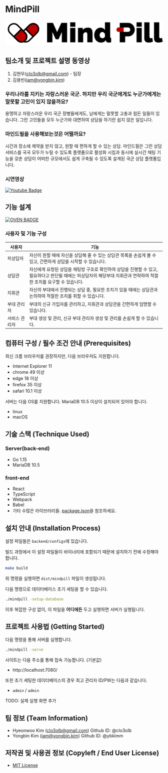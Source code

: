 # MindPill

![MindPill Logo](./MindPill-Logo.png)

## 팀소개 및 프로젝트 설명 동영상

1. 김현우(clo3olb@gmail.com) - 팀장
2. 김용빈(iam@yongbin.kim)

### 우리나라를 지키는 자랑스러운 국군. 하지만 우리 국군에게도 누군가에게는 말못할 고민이 있지 않을까요?
용맹하고 자랑스러운 우리 국군 장병들에게도, 남에게는 말못할 고충과 힘든 일들이 있습니다. 그런 고민들을 모두 누군가와 대면하여 상담을 하기란 쉽지 않은 일입니다. 

### 마인드필을 사용해보는것은 어떨까요?
시간과 장소에 제약을 받지 않고, 원할 때 편하게 할 수 있는 상담. 
마인드필은 그런 상담 서비스를 국국 모두가 누릴 수 있도록 플랫폼으로 활성화 시킴과 동시에 실시간 채팅 기능을 갖춘 상담이 어떠한 규모에서도 쉽게 구축될 수 있도록 설계된 국군 상담 플랫폼입니다.

### 시연영상
[![Youtube Badge](https://img.shields.io/badge/Youtube-ff3333?style=for-the-badge&&logo=Youtube&link=https://youtu.be/SwtnIQTzb6s)](https://youtu.be/SwtnIQTzb6s)

## 기능 설계
[![OVEN BADGE](https://img.shields.io/badge/Oven-eeeeee?style=for-the-badge&&logo=oven&link=https://ovenapp.io/view/AHcBoMRVeyWNMQCxalwQzFjiFoj1sWRS/)](https://ovenapp.io/view/AHcBoMRVeyWNMQCxalwQzFjiFoj1sWRS/)

### 사용자 및 기능 구성
| 사용자 | 기능 |
|-------|------|
|피상담자|자신이 원할 때에 자신을 상담해 줄 수 있는 상담관 목록을 손쉽게 볼 수 있고, 간편하게 상담을 시작할 수 있습니다.|
|상담관|자신에게 요청된 상담을 채팅방 구조로 확인하여 상담을 진행할 수 있고,  <br> 필요하다고 판단될 때에는 피상담자의 해당부대 지휘관과 연락하여 적절한 조치를 요구할 수 있습니다.|
|지휘관|자신의 부대에서 진행되는 상담 중, 필요한 조치가 있을 때에는 상담관과 논의하여 적절한 조치를 취할 수 있습니다.|
|부대 관리자|부대의 신규 가입자를 관리하고, 지휘관과 상담관을 간편하게 임명할 수 있습니다.|
|서비스 관리자|부대 생성 및 관리, 신규 부대 관리자 생성 및 관리를 손쉽게 할 수 있습니다.|


## 컴퓨터 구성 / 필수 조건 안내 (Prerequisites)

최신 크롬 브라우저를 권장하지만, 다음 브라우저도 지원합니다.

<!-- TODO: 임시로 작성하였고, 추후 다시 작성해야 함! -->

- Internet Explorer 11
- chrome 49 이상
- edge 18 이상
- firefox 35 이상
- safari 10.1 이상

서버는 다음 OS를 지원합니다. MariaDB 10.5 이상이 설치되어 있어야 합니다.

- linux
- macOS

## 기술 스택 (Technique Used)

<!-- TODO: 보기 좋은 이미지 만들기 -->

### Server(back-end)

- Go 1.15
- MariaDB 10.5

### front-end

- React
- TypeScript
- Webpack
- Babel
- 기타 수많은 라이브러리들. [package.json](./package.json)을 참조하세요.

## 설치 안내 (Installation Process)

설정 파일들은 `backend/configs`에 있습니다.

빌드 과정에서 이 설정 파일들이 바이너리에 포함되기 때문에 설치하기 전에 수정해야 합니다.

```bash
make build
```

위 명령을 실행하면 `dist/mindpill` 파일이 생성됩니다.

다음 명령으로 데이터베이스 초기 세팅을 할 수 있습니다.

```bash
./mindpill -setup-database
```

이후 복잡한 구성 없이, 이 파일을 **어디에든** 두고 실행하면 서버가 실행됩니다.

## 프로젝트 사용법 (Getting Started)

다음 명령을 통해 서버를 실행합니다.

```bash
./mindpill -serve
```

사이트는 다음 주소를 통해 접속 가능합니다. (기본값)

- http://localhost:7080/

또한 초기 세팅한 데이터베이스의 경우 최고 관리자 ID/PW는 다음과 같습니다.

- `admin` / `admin`

TODO: 실제 실행 화면 추가

## 팀 정보 (Team Information)

- Hyeonwoo Kim (clo3olb@gmail.com) Github ID: @clo3olb
- Yongbin Kim (iam@yongbin.kim) Github ID: @ybkimm

## 저작권 및 사용권 정보 (Copyleft / End User License)

- [MIT License](./LICENSE)
